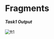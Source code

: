 # Fragments
***Task1 Output***
</br>
</br>
![ft1](https://user-images.githubusercontent.com/47654151/111644785-41dcf080-8828-11eb-9875-722d5c6df32e.gif)
